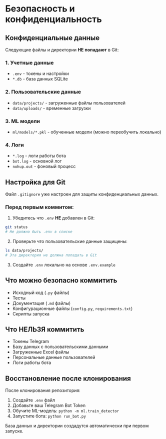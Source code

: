 # Безопасность и конфиденциальность

## Конфиденциальные данные

Следующие файлы и директории **НЕ попадают** в Git:

### 1. Учетные данные
- `.env` - токены и настройки
- `*.db` - база данных SQLite

### 2. Пользовательские данные
- `data/projects/` - загруженные файлы пользователей
- `data/uploads/` - временные загрузки

### 3. ML модели
- `ml/models/*.pkl` - обученные модели (можно переобучить локально)

### 4. Логи
- `*.log` - логи работы бота
- `bot.log` - основной лог
- `nohup.out` - фоновый процесс

## Настройка для Git

Файл `.gitignore` уже настроен для защиты конфиденциальных данных.

### Перед первым коммитом:

1. Убедитесь что `.env` **НЕ** добавлен в Git:
```bash
git status
# Не должно быть .env в списке
```

2. Проверьте что пользовательские данные защищены:
```bash
ls data/projects/
# Эта директория не должна попадать в Git
```

3. Создайте `.env` локально на основе `.env.example`

## Что можно безопасно коммитить

- Исходный код (`.py` файлы)
- Тесты
- Документация (`.md` файлы)
- Конфигурационные файлы (`config.py`, `requirements.txt`)
- Скрипты запуска

## Что НЕЛЬЗЯ коммитить

- Токены Telegram
- Базу данных с пользовательскими данными
- Загруженные Excel файлы
- Персональные данные пользователей
- Логи работы бота

## Восстановление после клонирования

После клонирования репозитория:

1. Создайте `.env` файл
2. Добавьте ваш Telegram Bot Token
3. Обучите ML-модель: `python -m ml.train_detector`
4. Запустите бота: `python run_bot.py`

База данных и директории создадутся автоматически при первом запуске.

